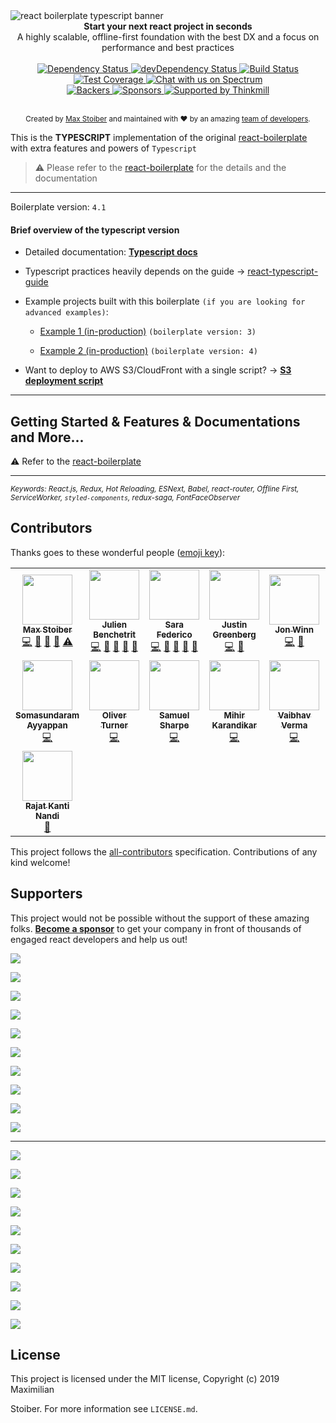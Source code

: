 <img  src="https://user-images.githubusercontent.com/3495307/46663063-ca6df600-cbc5-11e8-8a77-d26ab7857f13.png"  alt="react boilerplate typescript banner"  align="center"  />

<br  />

<div  align="center"><strong>Start your next react project in seconds</strong></div>

<div  align="center">A highly scalable, offline-first foundation with the best DX and a focus on performance and best practices</div>

<br  />

<div  align="center">

<!-- Dependency Status -->

<a  href="https://david-dm.org/react-boilerplate/react-boilerplate-typescript">

<img  src="https://david-dm.org/react-boilerplate/react-boilerplate-typescript.svg"  alt="Dependency Status"  />

</a>

<!-- devDependency Status -->

<a  href="https://david-dm.org/react-boilerplate/react-boilerplate-typescript#info=devDependencies">

<img  src="https://david-dm.org/react-boilerplate/react-boilerplate-typescript/dev-status.svg"  alt="devDependency Status"  />

</a>

<!-- Build Status -->

<a  href="https://api.travis-ci.org/react-boilerplate/react-boilerplate-typescript">

<img  src="https://api.travis-ci.org/react-boilerplate/react-boilerplate-typescript.svg"  alt="Build Status"  />

</a>

<!-- Test Coverage -->

<a  href="https://coveralls.io/r/react-boilerplate/react-boilerplate-typescript">

<img  src="https://coveralls.io/repos/github/react-boilerplate/react-boilerplate-typescript/badge.svg"  alt="Test Coverage"  />

</a>

<a  href="https://spectrum.chat/react-boilerplate">

<img  alt="Chat with us on Spectrum"  src="https://withspectrum.github.io/badge/badge.svg"  />

</a>

</div>

<div  align="center">

<!-- Backers -->

<a  href="#backers">

<img  src="https://opencollective.com/react-boilerplate/backers/badge.svg"  alt="Backers"  />

</a>

<!-- Sponsors -->

<a  href="#sponsors">

<img  src="https://opencollective.com/react-boilerplate/sponsors/badge.svg"  alt="Sponsors"  />

</a>

<a  href="http://thinkmill.com.au/?utm_source=github&utm_medium=badge&utm_campaign=react-boilerplate">

<img  alt="Supported by Thinkmill"  src="https://thinkmill.github.io/badge/heart.svg"  />

</a>

</div>

<br  />

<div  align="center">

<sub>Created by <a  href="https://twitter.com/mxstbr">Max Stoiber</a> and maintained with ❤️ by an amazing <a  href="https://github.com/orgs/react-boilerplate/people">team of developers</a>.</sub>

</div>

This is the **TYPESCRIPT** implementation of the original [react-boilerplate](https://github.com/react-boilerplate/react-boilerplate) with extra features and powers of `Typescript`

> ⚠️ Please refer to the [react-boilerplate](https://github.com/react-boilerplate/react-boilerplate) for the details and the documentation

---

Boilerplate version: `4.1`

#### Brief overview of the typescript version

- Detailed documentation: [**Typescript docs**](docs/general/typescript.md)

* Typescript practices heavily depends on the guide -> <a  href="https://github.com/piotrwitek/react-redux-typescript-guide">react-typescript-guide</a>

- Example projects built with this boilerplate `(if you are looking for advanced examples)`:

  - [Example 1 (in-production)](https://github.com/International-Slackline-Association/Rankings-UI) `(boilerplate version: 3)`

  - [Example 2 (in-production)](https://github.com/International-Slackline-Association/Web-Tools) `(boilerplate version: 4)`

- Want to deploy to AWS S3/CloudFront with a single script? -> [**S3 deployment script**](https://gist.github.com/Can-Sahin/d7de7e2ff5c1a39b82ced2d9bd7c60ae)

---

## Getting Started & Features & Documentations and More...

⚠️
Refer to the [react-boilerplate](https://github.com/react-boilerplate/react-boilerplate)

---

<sub><i>Keywords: React.js, Redux, Hot Reloading, ESNext, Babel, react-router, Offline First, ServiceWorker, `styled-components`, redux-saga, FontFaceObserver</i></sub>

## Contributors

Thanks goes to these wonderful people ([emoji key](https://allcontributors.org/docs/en/emoji-key)):

<!-- ALL-CONTRIBUTORS-LIST:START - Do not remove or modify this section -->

<!-- prettier-ignore-start -->

<!-- markdownlint-disable -->

<table>

<tr>

<td  align="center"><a  href="https://mxstbr.com"><img  src="https://avatars0.githubusercontent.com/u/7525670?v=4"  width="80px;"  alt=""/><br  /><sub><b>Max Stoiber</b></sub></a><br  /><a  href="https://github.com/react-boilerplate/react-boilerplate/commits?author=mxstbr"  title="Code">💻</a>  <a  href="https://github.com/react-boilerplate/react-boilerplate/commits?author=mxstbr"  title="Documentation">📖</a>  <a  href="#ideas-mxstbr"  title="Ideas, Planning, & Feedback">🤔</a>  <a  href="https://github.com/react-boilerplate/react-boilerplate/pulls?q=is%3Apr+reviewed-by%3Amxstbr"  title="Reviewed Pull Requests">👀</a>  <a  href="https://github.com/react-boilerplate/react-boilerplate/commits?author=mxstbr"  title="Tests">⚠️</a></td>

<td  align="center"><a  href="https://julien.engineering/"><img  src="https://avatars2.githubusercontent.com/u/8948127?v=4"  width="80px;"  alt=""/><br  /><sub><b>Julien Benchetrit</b></sub></a><br  /><a  href="https://github.com/react-boilerplate/react-boilerplate/commits?author=julienben"  title="Code">💻</a>  <a  href="#question-julienben"  title="Answering Questions">💬</a>  <a  href="https://github.com/react-boilerplate/react-boilerplate/commits?author=julienben"  title="Documentation">📖</a>  <a  href="https://github.com/react-boilerplate/react-boilerplate/pulls?q=is%3Apr+reviewed-by%3Ajulienben"  title="Reviewed Pull Requests">👀</a>  <a  href="#maintenance-julienben"  title="Maintenance">🚧</a></td>

<td  align="center"><a  href="http://sarafederi.co"><img  src="https://avatars1.githubusercontent.com/u/15176096?v=4"  width="80px;"  alt=""/><br  /><sub><b>Sara Federico</b></sub></a><br  /><a  href="https://github.com/react-boilerplate/react-boilerplate/commits?author=gretzky"  title="Code">💻</a>  <a  href="https://github.com/react-boilerplate/react-boilerplate/pulls?q=is%3Apr+reviewed-by%3Agretzky"  title="Reviewed Pull Requests">👀</a>  <a  href="#question-gretzky"  title="Answering Questions">💬</a>  <a  href="https://github.com/react-boilerplate/react-boilerplate/commits?author=gretzky"  title="Documentation">📖</a>  <a  href="#maintenance-gretzky"  title="Maintenance">🚧</a></td>

<td  align="center"><a  href="https://justingreenberg.com"><img  src="https://avatars1.githubusercontent.com/u/1539088?v=4"  width="80px;"  alt=""/><br  /><sub><b>Justin Greenberg</b></sub></a><br  /><a  href="https://github.com/react-boilerplate/react-boilerplate/commits?author=justingreenberg"  title="Code">💻</a>  <a  href="https://github.com/react-boilerplate/react-boilerplate/pulls?q=is%3Apr+reviewed-by%3Ajustingreenberg"  title="Reviewed Pull Requests">👀</a></td>

<td  align="center"><a  href="https://github.com/jwinn"><img  src="https://avatars3.githubusercontent.com/u/891726?v=4"  width="80px;"  alt=""/><br  /><sub><b>Jon Winn</b></sub></a><br  /><a  href="https://github.com/react-boilerplate/react-boilerplate/commits?author=jwinn"  title="Code">💻</a>  <a  href="https://github.com/react-boilerplate/react-boilerplate/pulls?q=is%3Apr+reviewed-by%3Ajwinn"  title="Reviewed Pull Requests">👀</a></td>

<td  align="center"><a  href="https://meester-johan.info/"><img  src="https://avatars2.githubusercontent.com/u/474743?v=4"  width="80px;"  alt=""/><br  /><sub><b>Johan Meester</b></sub></a><br  /><a  href="https://github.com/react-boilerplate/react-boilerplate/commits?author=Mensae"  title="Code">💻</a>  <a  href="https://github.com/react-boilerplate/react-boilerplate/commits?author=Mensae"  title="Tests">⚠️</a>  <a  href="https://github.com/react-boilerplate/react-boilerplate/commits?author=Mensae"  title="Documentation">📖</a></td>

<td  align="center"><a  href="https://github.com/Dattaya"><img  src="https://avatars3.githubusercontent.com/u/387256?v=4"  width="80px;"  alt=""/><br  /><sub><b>Yaroslav Kiliba</b></sub></a><br  /><a  href="https://github.com/react-boilerplate/react-boilerplate/commits?author=Dattaya"  title="Code">💻</a></td>

<td  align="center"><a  href="https://github.com/gihrig"><img  src="https://avatars2.githubusercontent.com/u/1481063?v=4"  width="80px;"  alt=""/><br  /><sub><b>Glen Ihrig</b></sub></a><br  /><a  href="https://github.com/react-boilerplate/react-boilerplate/commits?author=gihrig"  title="Code">💻</a></td>

</tr>

<tr>

<td  align="center"><a  href="https://github.com/somus"><img  src="https://avatars3.githubusercontent.com/u/1802828?v=4"  width="80px;"  alt=""/><br  /><sub><b>Somasundaram Ayyappan</b></sub></a><br  /><a  href="https://github.com/react-boilerplate/react-boilerplate/commits?author=somus"  title="Code">💻</a></td>

<td  align="center"><a  href="https://www.codedsignal.co.uk/"><img  src="https://avatars0.githubusercontent.com/u/21795?v=4"  width="80px;"  alt=""/><br  /><sub><b>Oliver Turner</b></sub></a><br  /><a  href="https://github.com/react-boilerplate/react-boilerplate/commits?author=oliverturner"  title="Code">💻</a></td>

<td  align="center"><a  href="https://github.com/samit4me"><img  src="https://avatars3.githubusercontent.com/u/3248531?v=4"  width="80px;"  alt=""/><br  /><sub><b>Samuel Sharpe</b></sub></a><br  /><a  href="https://github.com/react-boilerplate/react-boilerplate/commits?author=samit4me"  title="Code">💻</a></td>

<td  align="center"><a  href="https://karandikarmihir.github.io/"><img  src="https://avatars3.githubusercontent.com/u/17466938?v=4"  width="80px;"  alt=""/><br  /><sub><b>Mihir Karandikar</b></sub></a><br  /><a  href="https://github.com/react-boilerplate/react-boilerplate/commits?author=KarandikarMihir"  title="Code">💻</a></td>

<td  align="center"><a  href="http://www.vverma.net"><img  src="https://avatars2.githubusercontent.com/u/627846?v=4"  width="80px;"  alt=""/><br  /><sub><b>Vaibhav Verma</b></sub></a><br  /><a  href="https://github.com/react-boilerplate/react-boilerplate/commits?author=v"  title="Code">💻</a></td>

<td  align="center"><a  href="https://imagineclarity.com"><img  src="https://avatars1.githubusercontent.com/u/4217871?v=4"  width="80px;"  alt=""/><br  /><sub><b>Sébastien Dubois</b></sub></a><br  /><a  href="https://github.com/react-boilerplate/react-boilerplate/commits?author=sedubois"  title="Code">💻</a></td>

<td  align="center"><a  href="https://www.chaintng.com"><img  src="https://avatars2.githubusercontent.com/u/2979072?v=4"  width="80px;"  alt=""/><br  /><sub><b>Chainarong Tangsurakit</b></sub></a><br  /><a  href="https://github.com/react-boilerplate/react-boilerplate/commits?author=chaintng"  title="Code">💻</a></td>

<td  align="center"><a  href="https://amilajack.com"><img  src="https://avatars1.githubusercontent.com/u/6374832?v=4"  width="80px;"  alt=""/><br  /><sub><b>Amila Welihinda</b></sub></a><br  /><a  href="https://github.com/react-boilerplate/react-boilerplate/commits?author=amilajack"  title="Code">💻</a></td>

</tr>

<tr>

<td  align="center"><a  href="https://twitter.com/rajatkantinandi"><img  src="https://avatars1.githubusercontent.com/u/17743895?v=4"  width="80px;"  alt=""/><br  /><sub><b>Rajat Kanti Nandi</b></sub></a><br  /><a  href="#tool-rajatkantinandi"  title="Tools">🔧</a></td>

</tr>

</table>

  

<!-- markdownlint-enable -->

<!-- prettier-ignore-end -->

<!-- ALL-CONTRIBUTORS-LIST:END -->

This project follows the [all-contributors](https://github.com/all-contributors/all-contributors) specification. Contributions of any kind welcome!

## Supporters

This project would not be possible without the support of these amazing folks. [**Become a sponsor**](https://opencollective.com/react-boilerplate) to get your company in front of thousands of engaged react developers and help us out!

<a  href="https://opencollective.com/react-boilerplate/bronze-sponsor/0/website"  target="_blank"><img  src="https://opencollective.com/react-boilerplate/bronze-sponsor/0/avatar.svg"></a>

<a  href="https://opencollective.com/react-boilerplate/bronze-sponsor/1/website"  target="_blank"><img  src="https://opencollective.com/react-boilerplate/bronze-sponsor/1/avatar.svg"></a>

<a  href="https://opencollective.com/react-boilerplate/bronze-sponsor/2/website"  target="_blank"><img  src="https://opencollective.com/react-boilerplate/bronze-sponsor/2/avatar.svg"></a>

<a  href="https://opencollective.com/react-boilerplate/bronze-sponsor/3/website"  target="_blank"><img  src="https://opencollective.com/react-boilerplate/bronze-sponsor/3/avatar.svg"></a>

<a  href="https://opencollective.com/react-boilerplate/bronze-sponsor/4/website"  target="_blank"><img  src="https://opencollective.com/react-boilerplate/bronze-sponsor/4/avatar.svg"></a>

<a  href="https://opencollective.com/react-boilerplate/bronze-sponsor/5/website"  target="_blank"><img  src="https://opencollective.com/react-boilerplate/bronze-sponsor/5/avatar.svg"></a>

<a  href="https://opencollective.com/react-boilerplate/bronze-sponsor/6/website"  target="_blank"><img  src="https://opencollective.com/react-boilerplate/bronze-sponsor/6/avatar.svg"></a>

<a  href="https://opencollective.com/react-boilerplate/bronze-sponsor/7/website"  target="_blank"><img  src="https://opencollective.com/react-boilerplate/bronze-sponsor/7/avatar.svg"></a>

<a  href="https://opencollective.com/react-boilerplate/bronze-sponsor/8/website"  target="_blank"><img  src="https://opencollective.com/react-boilerplate/bronze-sponsor/8/avatar.svg"></a>

<a  href="https://opencollective.com/react-boilerplate/bronze-sponsor/9/website"  target="_blank"><img  src="https://opencollective.com/react-boilerplate/bronze-sponsor/9/avatar.svg"></a>

---

<a  href="https://opencollective.com/react-boilerplate/backer/0/website"  target="_blank"><img  src="https://opencollective.com/react-boilerplate/backer/0/avatar.svg"></a>

<a  href="https://opencollective.com/react-boilerplate/backer/1/website"  target="_blank"><img  src="https://opencollective.com/react-boilerplate/backer/1/avatar.svg"></a>

<a  href="https://opencollective.com/react-boilerplate/backer/2/website"  target="_blank"><img  src="https://opencollective.com/react-boilerplate/backer/2/avatar.svg"></a>

<a  href="https://opencollective.com/react-boilerplate/backer/3/website"  target="_blank"><img  src="https://opencollective.com/react-boilerplate/backer/3/avatar.svg"></a>

<a  href="https://opencollective.com/react-boilerplate/backer/4/website"  target="_blank"><img  src="https://opencollective.com/react-boilerplate/backer/4/avatar.svg"></a>

<a  href="https://opencollective.com/react-boilerplate/backer/5/website"  target="_blank"><img  src="https://opencollective.com/react-boilerplate/backer/5/avatar.svg"></a>

<a  href="https://opencollective.com/react-boilerplate/backer/6/website"  target="_blank"><img  src="https://opencollective.com/react-boilerplate/backer/6/avatar.svg"></a>

<a  href="https://opencollective.com/react-boilerplate/backer/7/website"  target="_blank"><img  src="https://opencollective.com/react-boilerplate/backer/7/avatar.svg"></a>

<a  href="https://opencollective.com/react-boilerplate/backer/8/website"  target="_blank"><img  src="https://opencollective.com/react-boilerplate/backer/8/avatar.svg"></a>

<a  href="https://opencollective.com/react-boilerplate/backer/9/website"  target="_blank"><img  src="https://opencollective.com/react-boilerplate/backer/9/avatar.svg"></a>

## License

This project is licensed under the MIT license, Copyright (c) 2019 Maximilian

Stoiber. For more information see `LICENSE.md`.
